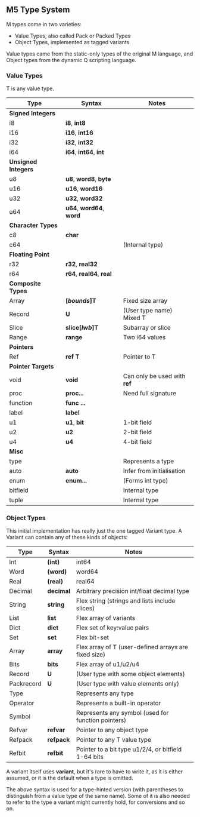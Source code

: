 ## M5 Type System

M types come in two varieties:

* Value Types, also called Pack or Packed Types
* Object Types, implemented as tagged variants

Value types came from the static-only types of the original M language,
and Object types from the dynamic Q scripting language.

### Value Types

**T** is any value type.

Type |  Syntax | Notes
--- | --- | ---
**Signed Integers** | 
i8 | **i8**, **int8**
i16 | **i16**, **int16**
i32 | **i32**, **int32**
i64 | **i64**, **int64**, **int**
**Unsigned Integers** | |
u8 | **u8**, **word8**, **byte**
u16 | **u16**, **word16**
u32 | **u32**, **word32**
u64 | **u64**, **word64**, **word**
**Character Types** |
c8 | **char** |
c64 | | (Internal type) |
**Floating Point** |
r32 | **r32**, **real32**
r64 | **r64**, **real64**, **real**
**Composite Types** |
Array | **[*bounds*]T** | Fixed size array
Record | **U** | (User type name) Mixed T
Slice | **slice[*lwb*]T** | Subarray or slice
Range | **range** | Two i64 values
**Pointers** |
Ref | **ref T** | Pointer to T
**Pointer Targets** |
void | **void** | Can only be used with **ref**
proc | **proc...** | Need full signature
function | **func ...**
label |**label**
u1 | **u1**, **bit** | 1-bit field
u2 | **u2** | 2-bit field
u4 | **u4** | 4-bit field
 **Misc** |
type | | Represents a type |
auto | **auto** | Infer from initialisation
enum | **enum...** |  (Forms int type) |
bitfield | |Internal type |
tuple |  | Internal type |

### Object Types

This initial implementation has really just the one tagged Variant type.
A Variant can contain any of these kinds of objects:

Type | Syntax |  Notes
--- | --- | ---
Int |  **(int)** |  int64
Word | **(word)** | word64
Real | **(real)** |  real64
Decimal | **decimal** |     Arbitrary precision int/float decimal type
String | **string** |           Flex string (strings and lists include slices)
List |  **list** |             Flex array of variants
Dict |  **dict** |             Flex set of key:value pairs
Set |   **set** |   Flex bit-set
Array |  **array**|  Flex array of T (user-defined arrays are fixed size)
Bits |  **bits** |    Flex array of u1/u2/u4
Record |  **U** | (User type with some object elements)
Packrecord |  **U** | (User type with value elements only)
Type |   |       Represents any type
Operator | |            Represents a built-in operator
Symbol |  |     Represents any symbol (used for function pointers)
Refvar |  **refvar**|            Pointer to any object type
Refpack | **refpack**|            Pointer to any T value type
Refbit |  **refbit**|            Pointer to a bit type u1/2/4, or bitfield 1-64 bits

A variant itself uses **variant**, but it's rare to have to write it, as it is either assumed, or it is the default when a type is omitted.

The above syntax is used for a type-hinted version (with parentheses to distinguish from a value type of the same name). Some of it is also needed to refer to the type a variant  might currently hold, for conversions and so on.
